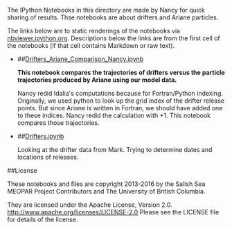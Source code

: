 The IPython Notebooks in this directory are made by Nancy for
quick sharing of results. Thse notebooks are about drifters and Ariane particles. 

The links below are to static renderings of the notebooks via
[nbviewer.ipython.org](http://nbviewer.ipython.org/).
Descriptions below the links are from the first cell of the notebooks
(if that cell contains Markdown or raw text).

* ##[Drifters_Ariane_Comparison_Nancy.ipynb](http://nbviewer.ipython.org/urls/bitbucket.org/salishsea/analysis-nancy/raw/tip/notebooks/drifters/Drifters_Ariane_Comparison_Nancy.ipynb)  
    
    **This notebook compares the trajectories of drifters versus the particle trajectories produced by Ariane using our model data.**  
      
    Nancy redid Idalia's computations because for Fortran/Python indexing. Originally, we used python to look up the grid index of the drifter release points. But since Ariane is written in Fortran, we should have added one to these indices. Nancy redid the calculation with +1. This notebook compares those trajectories.   

* ##[Drifters.ipynb](http://nbviewer.ipython.org/urls/bitbucket.org/salishsea/analysis-nancy/raw/tip/notebooks/drifters/Drifters.ipynb)  
    
    Looking at the drifter data from Mark. Trying to determine dates and locations of releases.  


##License

These notebooks and files are copyright 2013-2016
by the Salish Sea MEOPAR Project Contributors
and The University of British Columbia.

They are licensed under the Apache License, Version 2.0.
http://www.apache.org/licenses/LICENSE-2.0
Please see the LICENSE file for details of the license.
